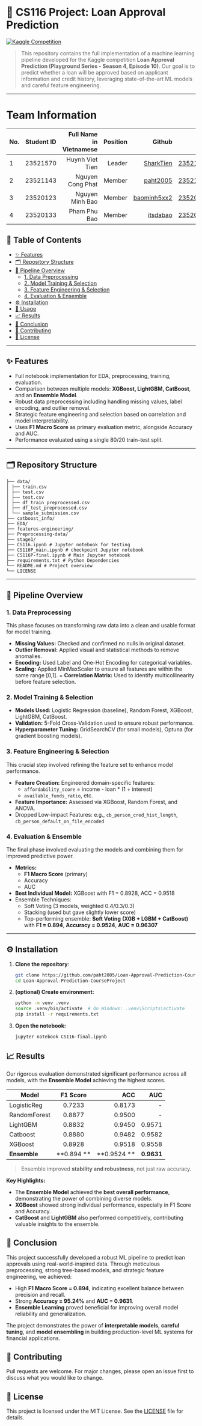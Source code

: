 # 🏦 CS116 Project: Loan Approval Prediction 

[![Kaggle Competition](https://img.shields.io/badge/Kaggle-Playground_S4E10-blue)](https://www.kaggle.com/competitions/playground-series-s4e10)

> This repository contains the full implementation of a machine learning pipeline developed for the Kaggle competition **Loan Approval Prediction (Playground Series - Season 4, Episode 10)**. Our goal is to predict whether a loan will be approved based on applicant information and credit history, leveraging state-of-the-art ML models and careful feature engineering.

---
# Team Information
| No.    | Student ID      | Full Name in Vietnamese        | Position   | Github                                       | Email                   |
| ------ |:---------------:| ------------------------------:|-----------:|---------------------------------------------:|-------------------------:
| 1      | 23521570        | Huynh Viet Tien                |Leader      |[SharkTien](https://encr.pw/SCu2w)            |23521570@gm.uit.edu.vn   |
| 2      | 23521143        | Nguyen Cong Phat               |Member      |[paht2005](https://github.com/paht2005)       |23521143@gm.uit.edu.vn   |
| 3      | 23520123        | Nguyen Minh Bao                |Member      |[baominh5xx2](https://github.com/baominh5xx2) |23520123@gm.uit.edu.vn   |        
| 4      | 23520133        | Pham Phu Bao                   |Member      |[itsdabao](https://github.com/itsdabao)       |23520133@gm.uit.edu.vn   |

## 📖 Table of Contents

- [✨ Features](#-features)
- [🗂️ Repository Structure](#️-repository-structure)
- [🚀 Pipeline Overview](#-pipeline-overview)
  - [1. Data Preprocessing](#1-data-preprocessing)
  - [2. Model Training & Selection](#2-model-training-&-selection)
  - [3. Feature Engineering & Selection](#3-feature-engineering-&-selection)
  - [4. Evaluation & Ensemble](#4-evaluation-&-ensemble)
- [⚙️ Installation](#️-installation)
- [🎯 Usage](#-usage)
- [📈 Results](#-results)
- [📌 Conclusion](#-conclusion)
- [🤝 Contributing](#-contributing)
- [📄 License](#-license)

---

## ✨ Features

- Full notebook implementation for EDA, preprocessing, training, evaluation.
- Comparison between multiple models: **XGBoost, LightGBM, CatBoost**, and an **Ensemble Model**.
- Robust data preprocessing including handling missing values, label encoding, and outlier removal.
- Strategic feature engineering and selection based on correlation and model interpretability.
- Uses **F1 Macro Score** as primary evaluation metric, alongside Accuracy and AUC.
- Performance evaluated using a single 80/20 train–test split.

---

## 🗂️ Repository Structure

```
├── data/
│ ├── train.csv
│ ├── test.csv
│ ├── test.csv
│ ├── df_train_preprocessed.csv
│ ├── df_test_preprocessed.csv
│ └── sample_submission.csv
├── catboost_info/
├── EDA/
├── features-engineering/
├── Preprocessing-data/
├── stage1/
├── CS116.ipynb # Jupyter notebook for testing
├── CS116P_main.ipynb # checkpoint Jupyter notebook
├── CS116P-final.ipynb # Main Jupyter notebook 
├── requirements.txt # Python Dependencies
└── README.md # Project overview
└── LICENSE
```

---

## 🚀 Pipeline Overview

### 1. Data Preprocessing
This phase focuses on transforming raw data into a clean and usable format for model training.
- **Missing Values:** Checked and confirmed no nulls in original dataset.
- **Outlier Removal:** Applied visual and statistical methods to remove anomalies.
- **Encoding:** Used Label and One-Hot Encoding for categorical variables.
- **Scaling:** Applied MinMaxScaler to ensure all features are within the same range [0,1].
= **Correlation Matrix:** Used to identify multicollinearity before feature selection.

### 2. Model Training & Selection
- **Models Used:** Logistic Regression (baseline), Random Forest, XGBoost, LightGBM, CatBoost.
- **Validation:** 5-Fold Cross-Validation used to ensure robust performance.
- **Hyperparameter Tuning:** GridSearchCV (for small models), Optuna (for gradient boosting models).
### 3. Feature Engineering & Selection
This crucial step involved refining the feature set to enhance model performance.
- **Feature Creation:** Engineered domain-specific features:
  - ``affordability_score`` = income - loan * (1 + interest)
  - ``available_funds_ratio``, etc.
- **Feature Importance:** Assessed via XGBoost, Random Forest, and ANOVA.
- Dropped Low-impact Features: e.g., ``cb_person_cred_hist_length``, ``cb_person_default_on_file_encoded``

### 4. Evaluation & Ensemble
The final phase involved evaluating the models and combining them for improved predictive power.
- **Metrics:**
  - **F1 Macro Score** (primary)
  - Accuracy
  - AUC
- **Best Individual Model:** XGBoost with F1 = 0.8928, ACC = 0.9518
- Ensemble Techniques:
  - Soft Voting (3 models, weighted 0.4/0.3/0.3)
  - Stacking (used but gave slightly lower score)
  - Top-performing ensemble: **Soft Voting** **(XGB + LGBM + CatBoost)** with **F1 = 0.894**, **Accuracy = 0.9524**, **AUC = 0.96307**

---

## ⚙️ Installation
1. **Clone the repository**:
   ```bash
   git clone https://github.com/paht2005/Loan-Approval-Prediction-CourseProjectgit
   cd Loan-Approval-Prediction-CourseProject

   ```
2. **(optional) Create environment:**
   ```bash
   python -m venv .venv
   source .venv/bin/activate  # On Windows: .venv\Scripts\activate
   pip install -r requirements.txt
   ```
3. **Open the notebook:**
   ```bash
   jupyter notebook CS116-final.ipynb
   ```
## 📈 Results

Our rigorous evaluation demonstrated significant performance across all models, with the **Ensemble Model** achieving the highest scores.

| Model    | F1 Score     | ACC        | AUC   |
| ------ |:---------------:| ------------------------------:|-----------:|
| LogisticReg      | 0.7233        | 0.8173              | -      |
| RandomForest     | 0.8877        | 0.9500              | -      |
| LightGBM      | 0.8832       | 0.9450                | 0.9571      |
| Catboost     | 0.8880       | 0.9482              |0.9582      |
| XGBoost      | 0.8928       | 0.9518             |0.9558      |    
| **Ensemble**     | **0.894 **       | **0.9524 **                  |**0.9631**     |

> Ensemble improved **stability and robustness**, not just raw accuracy.

**Key Highlights:**
- The **Ensemble Model** achieved the **best overall performance**, demonstrating the power of combining diverse models.
- **XGBoost** showed strong individual performance, especially in F1 Score and Accuracy.
- **CatBoost** and **LightGBM** also performed competitively, contributing valuable insights to the ensemble.
## 📌 Conclusion
This project successfully developed a robust ML pipeline to predict loan approvals using real-world-inspired data. Through meticulous preprocessing, strong tree-based models, and strategic feature engineering, we achieved:
- High **F1 Macro Score = 0.894**, indicating excellent balance between precision and recall.
- Strong **Accuracy = 95.24%** and **AUC = 0.9631**.
- **Ensemble Learning** proved beneficial for improving overall model reliability and generalization.

The project demonstrates the power of **interpretable models**, **careful tuning**, and **model ensembling** in building production-level ML systems for financial applications.

## 🤝 Contributing
Pull requests are welcome. For major changes, please open an issue first to discuss what you would like to change.

## 📄 License

This project is licensed under the MIT License. See the [LICENSE](./LICENSE) file for details.

